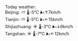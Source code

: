 Today weather:  
Beijing: ⛅️  🌡️-5°C 🌬️↑7km/h  
Tianjin: ⛅️  🌡️-5°C 🌬️←15km/h  
Shijiazhuang: ☀️   🌡️-3°C 🌬️↓6km/h  
Tangshan: ☀️   🌡️-7°C 🌬️←12km/h  
